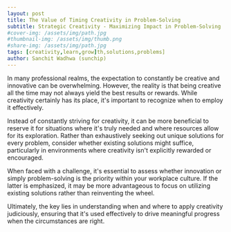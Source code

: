 ```yaml
---
layout: post
title: The Value of Timing Creativity in Problem-Solving
subtitle: Strategic Creativity - Maximizing Impact in Problem-Solving
#cover-img: /assets/img/path.jpg
#thumbnail-img: /assets/img/thumb.png
#share-img: /assets/img/path.jpg
tags: [creativity,learn,grow]th,solutions,problems]
author: Sanchit Wadhwa (sunchip)
---
```


In many professional realms, the expectation to constantly be creative and innovative can be overwhelming. However, the reality is that being creative all the time may not always yield the best results or rewards. While creativity certainly has its place, it's important to recognize when to employ it effectively.

Instead of constantly striving for creativity, it can be more beneficial to reserve it for situations where it's truly needed and where resources allow for its exploration. Rather than exhaustively seeking out unique solutions for every problem, consider whether existing solutions might suffice, particularly in environments where creativity isn't explicitly rewarded or encouraged.

When faced with a challenge, it's essential to assess whether innovation or simply problem-solving is the priority within your workplace culture. If the latter is emphasized, it may be more advantageous to focus on utilizing existing solutions rather than reinventing the wheel.

Ultimately, the key lies in understanding when and where to apply creativity judiciously, ensuring that it's used effectively to drive meaningful progress when the circumstances are right.